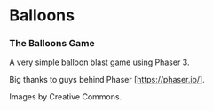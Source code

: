 # Balloons

### The Balloons Game ###

A very simple balloon blast game using Phaser 3.

Big thanks to guys behind Phaser [https://phaser.io/].

Images by Creative Commons.
